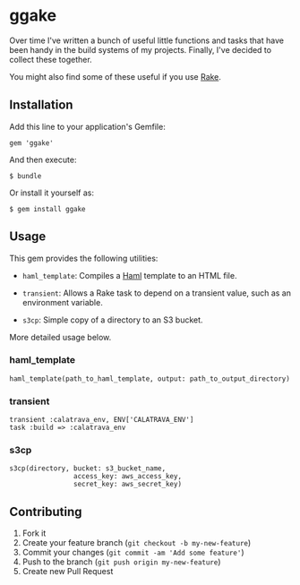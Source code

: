 # ggake

Over time I've written a bunch of useful little functions and tasks
that have been handy in the build systems of my projects. Finally,
I've decided to collect these together.

You might also find some of these useful if you use
[Rake](http://rake.rubyforge.org/).

## Installation

Add this line to your application's Gemfile:

    gem 'ggake'

And then execute:

    $ bundle

Or install it yourself as:

    $ gem install ggake

## Usage

This gem provides the following utilities:

* `haml_template`: Compiles a [Haml](http://haml.info/) template to an
  HTML file.
  
* `transient`: Allows a Rake task to depend on a transient value,
  such as an environment variable.
  
* `s3cp`: Simple copy of a directory to an S3 bucket.

More detailed usage below.

### haml_template

    haml_template(path_to_haml_template, output: path_to_output_directory)

### transient

    transient :calatrava_env, ENV['CALATRAVA_ENV']
    task :build => :calatrava_env

### s3cp

    s3cp(directory, bucket: s3_bucket_name,
                    access_key: aws_access_key,
                    secret_key: aws_secret_key)

## Contributing

1. Fork it
2. Create your feature branch (`git checkout -b my-new-feature`)
3. Commit your changes (`git commit -am 'Add some feature'`)
4. Push to the branch (`git push origin my-new-feature`)
5. Create new Pull Request
